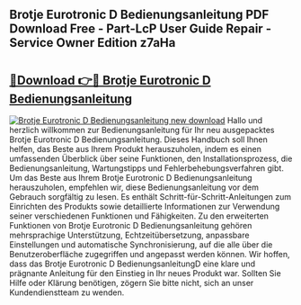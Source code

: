 ## Brotje Eurotronic D Bedienungsanleitung PDF Download Free - Part-LcP User Guide Repair - Service Owner Edition z7aHa

# <h2><a href="http://df3xvib.blite.top/?on=Brotje+Eurotronic+D+Bedienungsanleitung">🔗Download 👉🔴 Brotje Eurotronic D Bedienungsanleitung</a></h2>

[![Brotje Eurotronic D Bedienungsanleitung new download](https://i.imgur.com/lujVjoI.png)](http://df3xvib.blite.top/?on=Brotje+Eurotronic+D+Bedienungsanleitung)
Hallo und herzlich willkommen zur Bedienungsanleitung für Ihr neu ausgepacktes Brotje Eurotronic D Bedienungsanleitung. Dieses Handbuch soll Ihnen helfen, das Beste aus Ihrem Produkt herauszuholen, indem es einen umfassenden Überblick über seine Funktionen, den Installationsprozess, die Bedienungsanleitung, Wartungstipps und Fehlerbehebungsverfahren gibt. Um das Beste aus Ihrem Brotje Eurotronic D Bedienungsanleitung herauszuholen, empfehlen wir, diese Bedienungsanleitung vor dem Gebrauch sorgfältig zu lesen. Es enthält Schritt-für-Schritt-Anleitungen zum Einrichten des Produkts sowie detaillierte Informationen zur Verwendung seiner verschiedenen Funktionen und Fähigkeiten. Zu den erweiterten Funktionen von Brotje Eurotronic D Bedienungsanleitung gehören mehrsprachige Unterstützung, Echtzeitübersetzung, anpassbare Einstellungen und automatische Synchronisierung, auf die alle über die Benutzeroberfläche zugegriffen und angepasst werden können. Wir hoffen, dass das Brotje Eurotronic D BedienungsanleitungD eine klare und prägnante Anleitung für den Einstieg in Ihr neues Produkt war. Sollten Sie Hilfe oder Klärung benötigen, zögern Sie bitte nicht, sich an unser Kundendienstteam zu wenden.
